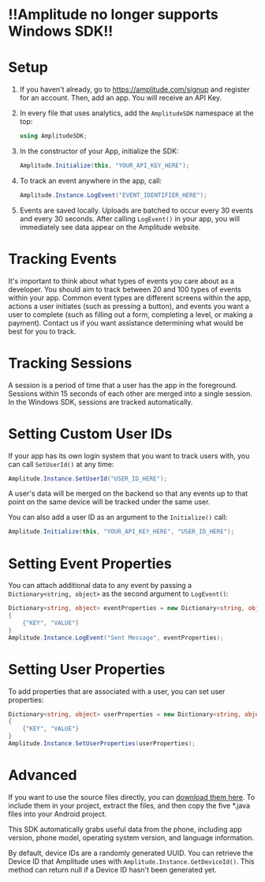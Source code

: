 # !!Amplitude no longer supports Windows SDK!! #

# Setup #
1. If you haven't already, go to https://amplitude.com/signup and register for an account. Then, add an app. You will receive an API Key.

2. In every file that uses analytics, add the `AmplitudeSDK` namespace at the top:

    ```c#
    using AmplitudeSDK;
    ```

5. In the constructor of your App, initialize the SDK:

    ```c#
    Amplitude.Initialize(this, "YOUR_API_KEY_HERE");
    ```

6. To track an event anywhere in the app, call:

    ```c#
    Amplitude.Instance.LogEvent("EVENT_IDENTIFIER_HERE");
    ```

9. Events are saved locally. Uploads are batched to occur every 30 events and every 30 seconds. After calling `LogEvent()` in your app, you will immediately see data appear on the Amplitude website.

# Tracking Events #

It's important to think about what types of events you care about as a developer. You should aim to track between 20 and 100 types of events within your app. Common event types are different screens within the app, actions a user initiates (such as pressing a button), and events you want a user to complete (such as filling out a form, completing a level, or making a payment). Contact us if you want assistance determining what would be best for you to track.

# Tracking Sessions #

A session is a period of time that a user has the app in the foreground. Sessions within 15 seconds of each other are merged into a single session. In the Windows SDK, sessions are tracked automatically.

# Setting Custom User IDs #

If your app has its own login system that you want to track users with, you can call `SetUserId()` at any time:

```c#
Amplitude.Instance.SetUserId("USER_ID_HERE");
```

A user's data will be merged on the backend so that any events up to that point on the same device will be tracked under the same user.

You can also add a user ID as an argument to the `Initialize()` call:

```c#
Amplitude.Initialize(this, "YOUR_API_KEY_HERE", "USER_ID_HERE");
```

# Setting Event Properties #

You can attach additional data to any event by passing a `Dictionary<string, object>` as the second argument to `LogEvent()`:

```c#
Dictionary<string, object> eventProperties = new Dictionary<string, object>()
{
    {"KEY", "VALUE"}
}
Amplitude.Instance.LogEvent("Sent Message", eventProperties);
```

# Setting User Properties #

To add properties that are associated with a user, you can set user properties:

```c#
Dictionary<string, object> userProperties = new Dictionary<string, object>()
{
    {"KEY", "VALUE"}
}
Amplitude.Instance.SetUserProperties(userProperties);
```

# Advanced #

If you want to use the source files directly, you can [download them here](https://github.com/amplitude/amplitude-win/archive/master.zip). To include them in your project, extract the files, and then copy the five *.java files into your Android project.

This SDK automatically grabs useful data from the phone, including app version, phone model, operating system version, and language information. 

By default, device IDs are a randomly generated UUID. You can retrieve the Device ID that Amplitude uses with `Amplitude.Instance.GetDeviceId()`. This method can return null if a Device ID hasn't been generated yet.
